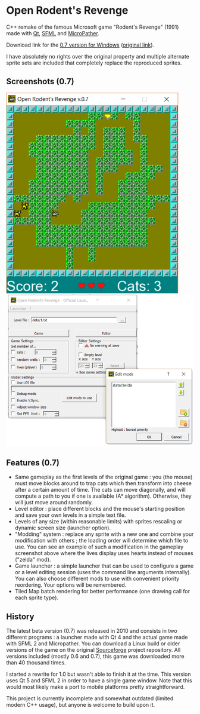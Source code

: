 # Open Rodent's Revenge

C++ remake of the famous Microsoft game "Rodent's Revenge" (1991) made with [Qt][qt], [SFML][sfml] and [MicroPather][micropather].

Download link for the [0.7 version for Windows] ([original link](https://sourceforge.net/projects/o2r/)).


I have absolutely no rights over the original property and multiple alternate sprite sets are included that completely replace the reproduced sprites.


## Screenshots (0.7)
![Open Rodent's Revenge 0.7 Gameplay](screens/o2r-0_7.png?raw=true "Open Rodent's Revenge 0.7 Gameplay")
![Open Rodent's Revenge 0.7 Launcher](screens/o2r-launcher-0_7.png?raw=true "Open Rodent's Revenge 0.7 Launcher")


## Features (0.7)
- Same gameplay as the first levels of the original game : you (the mouse) must move blocks around to trap cats which then transform into cheese after a certain amount of time. The cats can move diagonally, and will compute a path to you if one is available (A* algorithm). Otherwise, they will just move around randomly.
- Level editor : place different blocks and the mouse's starting position and save your own levels in a simple text file.
- Levels of any size (within reasonable limits) with sprites rescaling or dynamic screen size (launcher option).
- "Modding" system : replace any sprite with a new one and combine your modification with others ; the loading order will determine which file to use. You can see an example of such a modification in the gameplay screenshot above where the lives display uses hearts instead of mouses ("zelda" mod). 
- Game launcher : a simple launcher that can be used to configure a game or a level editing session (uses the command line arguments internally). You can also choose different mods to use with convenient priority reordering. Your options will be remembered.
- Tiled Map batch rendering for better performance (one drawing call for each sprite type).

## History
The latest beta version (0.7) was released in 2010 and consists in two different programs : a launcher made with Qt 4 and the actual game made with SFML 2 and Micropather. You can download a Linux build or older versions of the game on the original [Sourceforge] project repository. All versions included (mostly 0.6 and 0.7), this game was downloaded more than 40 thousand times.

I started a rewrite for 1.0 but wasn't able to finish it at the time. This version uses Qt 5 and SFML 2 in order to have a single game window. Note that this would most likely make a port to mobile platforms pretty straightforward.

This project is currently incomplete and somewhat outdated (limited modern C++ usage), but anyone is welcome to build upon it.

[0.7 version for Windows]: https://github.com/pierreyoda/o2r/releases/tag/v0.7
[qt]: https://www.qt.io/
[sfml]: https://www.sfml-dev.org/
[micropather]: http://www.grinninglizard.com/MicroPather/
[sourceforge]: https://sourceforge.net/projects/o2r/?source=typ_redirect
